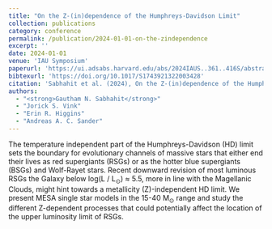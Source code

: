 ```yaml
---
title: "On the Z-(in)dependence of the Humphreys-Davidson Limit"
collection: publications
category: conference
permalink: /publication/2024-01-01-on-the-zindependence
excerpt: ''
date: 2024-01-01
venue: 'IAU Symposium'
paperurl: 'https://ui.adsabs.harvard.edu/abs/2024IAUS..361..416S/abstract'
bibtexurl: 'https://doi.org/10.1017/S1743921322003428'
citation: 'Sabhahit et al. (2024), On the Z-(in)dependence of the Humphreys-Davidson Limit, IAU Symposium'
authors:
  - "<strong>Gautham N. Sabhahit</strong>"
  - "Jorick S. Vink"
  - "Erin R. Higgins"
  - "Andreas A. C. Sander"
---
```

The temperature independent part of the Humphreys-Davidson (HD) limit sets the boundary for evolutionary channels of massive stars that either end their lives as red supergiants (RSGs) or as the hotter blue supergiants (BSGs) and Wolf-Rayet stars. Recent downward revision of most luminous RSGs the Galaxy below log(L / L<SUB>⊙</SUB>) ≈ 5.5, more in line with the Magellanic Clouds, might hint towards a metallicity (Z)-independent HD limit. We present MESA single star models in the 15-40 M<SUB>⊙</SUB> range and study the different Z-dependent processes that could potentially affect the location of the upper luminosity limit of RSGs.
